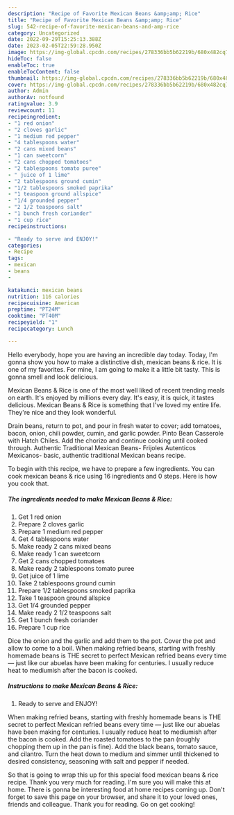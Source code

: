 ```yaml
---
description: "Recipe of Favorite Mexican Beans &amp;amp; Rice"
title: "Recipe of Favorite Mexican Beans &amp;amp; Rice"
slug: 542-recipe-of-favorite-mexican-beans-and-amp-rice
category: Uncategorized
date: 2022-09-29T15:25:13.388Z
date: 2023-02-05T22:59:28.950Z
image: https://img-global.cpcdn.com/recipes/278336bb5b62219b/680x482cq70/mexican-beans-rice-recipe-main-photo.jpg
hideToc: false
enableToc: true
enableTocContent: false
thumbnail: https://img-global.cpcdn.com/recipes/278336bb5b62219b/680x482cq70/mexican-beans-rice-recipe-main-photo.jpg
cover: https://img-global.cpcdn.com/recipes/278336bb5b62219b/680x482cq70/mexican-beans-rice-recipe-main-photo.jpg
author: Admin
authorAv: notfound
ratingvalue: 3.9
reviewcount: 11
recipeingredient:
- "1 red onion"
- "2 cloves garlic"
- "1 medium red pepper"
- "4 tablespoons water"
- "2 cans mixed beans"
- "1 can sweetcorn"
- "2 cans chopped tomatoes"
- "2 tablespoons tomato puree"
- " juice of 1 lime"
- "2 tablespoons ground cumin"
- "1/2 tablespoons smoked paprika"
- "1 teaspoon ground allspice"
- "1/4 grounded pepper"
- "2 1/2 teaspoons salt"
- "1 bunch fresh coriander"
- "1 cup rice"
recipeinstructions:

- "Ready to serve and ENJOY!"
categories:
- Recipe
tags:
- mexican
- beans
- 

katakunci: mexican beans  
nutrition: 116 calories
recipecuisine: American
preptime: "PT24M"
cooktime: "PT40M"
recipeyield: "1"
recipecategory: Lunch

---
```



Hello everybody, hope you are having an incredible day today. Today, I'm gonna show you how to make a distinctive dish, mexican beans &amp; rice. It is one of my favorites. For mine, I am going to make it a little bit tasty. This is gonna smell and look delicious.

Mexican Beans &amp; Rice is one of the most well liked of recent trending meals on earth. It's enjoyed by millions every day. It's easy, it is quick, it tastes delicious. Mexican Beans &amp; Rice is something that I've loved my entire life. They're nice and they look wonderful.

Drain beans, return to pot, and pour in fresh water to cover; add tomatoes, bacon, onion, chili powder, cumin, and garlic powder. Pinto Bean Casserole with Hatch Chiles. Add the chorizo and continue cooking until cooked through. Authentic Traditional Mexican Beans- Frijoles Autenticos Mexicanos- basic, authentic traditional Mexican beans recipe.


To begin with this recipe, we have to prepare a few ingredients. You can cook mexican beans &amp; rice using 16 ingredients and 0 steps. Here is how you cook that.

<!--inarticleads1-->

##### The ingredients needed to make Mexican Beans &amp; Rice:

1. Get 1 red onion
1. Prepare 2 cloves garlic
1. Prepare 1 medium red pepper
1. Get 4 tablespoons water
1. Make ready 2 cans mixed beans
1. Make ready 1 can sweetcorn
1. Get 2 cans chopped tomatoes
1. Make ready 2 tablespoons tomato puree
1. Get  juice of 1 lime
1. Take 2 tablespoons ground cumin
1. Prepare 1/2 tablespoons smoked paprika
1. Take 1 teaspoon ground allspice
1. Get 1/4 grounded pepper
1. Make ready 2 1/2 teaspoons salt
1. Get 1 bunch fresh coriander
1. Prepare 1 cup rice


Dice the onion and the garlic and add them to the pot. Cover the pot and allow to come to a boil. When making refried beans, starting with freshly homemade beans is THE secret to perfect Mexican refried beans every time — just like our abuelas have been making for centuries. I usually reduce heat to mediumish after the bacon is cooked. 

<!--inarticleads2-->

##### Instructions to make Mexican Beans &amp; Rice:


1. Ready to serve and ENJOY!

When making refried beans, starting with freshly homemade beans is THE secret to perfect Mexican refried beans every time — just like our abuelas have been making for centuries. I usually reduce heat to mediumish after the bacon is cooked. Add the roasted tomatoes to the pan (roughly chopping them up in the pan is fine). Add the black beans, tomato sauce, and cilantro. Turn the heat down to medium and simmer until thickened to desired consistency, seasoning with salt and pepper if needed. 

So that is going to wrap this up for this special food mexican beans &amp; rice recipe. Thank you very much for reading. I'm sure you will make this at home. There is gonna be interesting food at home recipes coming up. Don't forget to save this page on your browser, and share it to your loved ones, friends and colleague. Thank you for reading. Go on get cooking!
